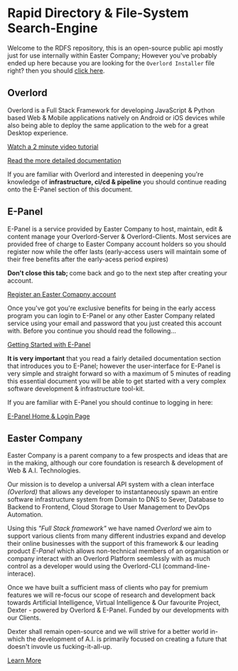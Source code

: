# Rapid Directory & File-System Search-Engine

Welcome to the RDFS repository, this is an open-source public api mostly just for use internally within Easter Company; However you've probably ended up here because you are looking for the `Overlord Installer` file right? then you should [click here](https://www.easter.company/documentation/overlord/download).

## Overlord

Overlord is a Full Stack Framework for developing JavaScript & Python based Web & Mobile applications natively on Android or iOS devices while also being able to deploy the same application to the web for a great Desktop experience.

[Watch a 2 minute video tutorial](www.easter.company/documentation/overlord?index=0&autoplay=true)

[Read the more detailed documentation](www.easter.company/documentation/overlord?index=0)

If you are familiar with Overlord and interested in deepening you're knowledge of **infrastructure, ci/cd & pipeline** you should continue reading onto the E-Panel section of this document.

## E-Panel

E-Panel is a service provided by Easter Company to host, maintain, edit & content manage your Overlord-Server & Overlord-Clients. Most services are provided free of charge to Easter Company account holders so you should register now while the offer lasts (early-access users will maintain some of their free benefits after the early-acess period expires)

<b> Don't close this tab; </b> come back and go to the next step after creating your account.

[Register an Easter Comapny account](https://www.easter.company/new-account)

Once you've got you're exclusive benefits for being in the early access program you can login to E-Panel or any other Easter Company related service using your email and password that you just created this account with. Before you continue you should read the following...

[Getting Started with E-Panel](https://www.easter.company/documentation/e-panel?index=0)

<b>It is very important</b> that you read a fairly detailed documentation section that introduces you to E-Panel; however the user-interface for E-Panel is very simple and straight forward so with a maximum of 5 minutes of reading this essential document you will be able to get started with a very complex software development & infrastructure tool-kit.

If you are familiar with E-Panel you should continue to logging in here:

[E-Panel Home & Login Page](https://www.easter.company/e-panel)

## Easter Company

Easter Company is a parent company to a few prospects and ideas that are in the making, although our core foundation is research & development of Web & A.I. Technologies.

Our mission is to develop a universal API system with a clean interface *(Overlord)* that allows any developer to instantaneously spawn an entire software infrastructure system from Domain to DNS to Sever, Database to Backend to Frontend, Cloud Storage to User Management to DevOps Automation.

Using this *"Full Stack framework"* we have named *Overlord* we aim to support various clients from many different industries expand and develop their online businesses with the support of this framework & our leading product *E-Panel* which allows non-technical members of an organisation or company interact with an Overlord Platform seemlessly with as much control as a developer would using the Overlord-CLI (command-line-interace).

Once we have built a sufficient mass of clients who pay for premium features we will re-focus our scope of research and development back towards Artificial Intelligence, Virtual Intelligence & Our favourite Project, Dexter - powered by Overlord & E-Panel. Funded by our developments with our Clients.

Dexter shall remain open-source and we will strive for a better world in-which the development of A.I. is primarily focused on creating a future that doesn't invovle us fucking-it-all-up.

[Learn More](https://www.easter.company)
